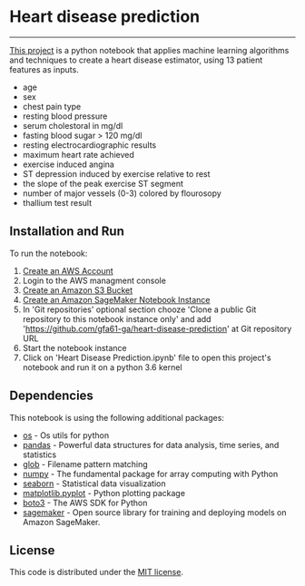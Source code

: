 # Heart disease prediction
---
[This project](https://github.com/gfa61-ga/heart-disease-prediction/blob/master/project-report.pdf) is a python notebook that applies machine learning algorithms and techniques to create a heart disease estimator, using 13 patient features as inputs.
* age
* sex
* chest pain type
* resting blood pressure
* serum cholestoral in mg/dl
* fasting blood sugar > 120 mg/dl
* resting electrocardiographic results
* maximum heart rate achieved
* exercise induced angina
* ST depression induced by exercise relative to rest
* the slope of the peak exercise ST segment
* number of major vessels (0-3) colored by flourosopy
* thallium test result

## Installation and Run

To run the notebook:
1. [Create an AWS Account](https://aws.amazon.com/premiumsupport/knowledge-center/create-and-activate-aws-account/)
2. Login to the AWS managment console
3. [Create an Amazon S3 Bucket](https://docs.aws.amazon.com/sagemaker/latest/dg/gs-config-permissions.html)
4. [Create an Amazon SageMaker Notebook Instance](https://docs.aws.amazon.com/sagemaker/latest/dg/gs-setup-working-env.html)
5. In 'Git repositories' optional section chooze 'Clone a public Git repository to this notebook instance only' and add 'https://github.com/gfa61-ga/heart-disease-prediction' at Git repository URL
6. Start the notebook instance
7. Click on 'Heart Disease Prediction.ipynb' file to open this project's notebook and run it on a python 3.6 kernel




## Dependencies
This notebook is using the following additional packages:
* [os](https://pypi.org/project/os-utils/) - Os utils for python
* [pandas](https://pypi.org/project/pandas/) - Powerful data structures for data analysis, time series, and statistics
* [glob](https://pypi.org/project/glob2/) - Filename pattern matching
* [numpy](https://pypi.org/project/numpy/) - The fundamental package for array computing with Python
* [seaborn](https://pypi.org/project/seaborn/) - Statistical data visualization
* [matplotlib.pyplot](https://pypi.org/project/matplotlib/) - Python plotting package
* [boto3](https://pypi.org/project/boto3/) - The AWS SDK for Python
* [sagemaker](https://pypi.org/project/sagemaker/) - Open source library for training and deploying models on Amazon SageMaker.


## License
This code is distributed under the [MIT license](https://opensource.org/licenses/MIT).
